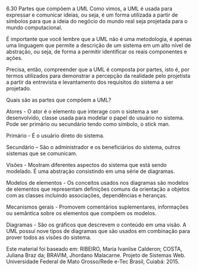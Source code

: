 6.30 Partes que compõem a UML
Como vimos, a UML é usada para expressar e comunicar ideias, ou seja, é um forma utilizada a partir de símbolos para que a ideia do negócio do mundo real seja projetada para o mundo computacional. 

É importante que você lembre que a UML não é uma metodologia, é apenas uma linguagem que permite a descrição de um sistema em um alto nível de abstração, ou seja, de forma a permitir identificar os reais componentes e ações. 

Precisa, então, compreender que a UML é composta por partes, isto é, por termos utilizados para demonstrar a percepção da realidade pelo projetista a partir da entrevista e levantamento dos requisitos do sistema a ser projetado. 

Quais são as partes que compõem a UML?

Atores - O ator é o elemento que interage com o sistema a ser desenvolvido, classe usada para modelar o papel do usuário no sistema. Pode ser primário ou secundário tendo como símbolo, o stick man.

Primário - É o usuário direto do sistema. 

Secundário – São o administrador e os beneficiários do sistema, outros sistemas que se comunicam. 

Visões - Mostram diferentes aspectos do sistema que está sendo modelado. É uma abstração consistindo em uma série de diagramas. 

Modelos de elementos - Os conceitos usados nos diagramas são modelos de elementos que representam definições comuns da orientação a objetos com as classes incluindo associações, dependências e heranças. 

Mecanismos gerais - Promovem comentários suplementares, informações ou semântica sobre os elementos que compõem os modelos.

Diagramas - São os gráficos que descrevem o conteúdo em uma visão. A UML possui nove tipos de diagramas que são usados em combinação para prover todos as visões do sistema.

Este material foi baseado em:
RIBEIRO, Maria Ivanilse Calderon; COSTA, Juliana Braz da; BRAVIM, Jhordano Malacarne. Projeto de Sistemas Web. Universidade Federal de Mato Grosso/Rede e-Tec Brasil, Cuiabá: 2015.